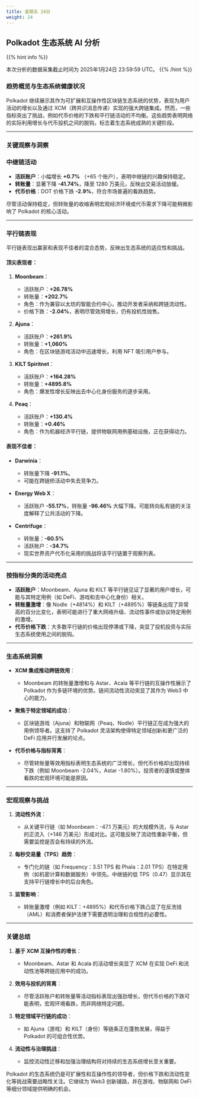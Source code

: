 ```yaml
---
title: 星期五 24日
weight: 24
---
```


## **Polkadot 生态系统 AI 分析**
{{% hint info %}}

本次分析的数据采集截止时间为 2025年1月24日 23:59:59 UTC。
{{% /hint %}}

### 趋势概览与生态系统健康状况
Polkadot 继续展示其作为可扩展和互操作性区块链生态系统的优势，表现为用户活动的增长以及通过 XCM（跨共识消息传递）实现的强大跨链集成。然而，一些指标突出了挑战，例如代币价格的下跌和平行链活动的不均衡。这些趋势表明网络的实际利用增长与代币投机之间的脱钩，标志着生态系统成熟的关键阶段。

---

### 关键观察与洞察

### **中继链活动**
- **活跃账户**：小幅增长 **+0.7%** （+65 个账户），表明中继链的兴趣保持稳定。
- **转账量**：显著下降 **-41.74%**，降至 1280 万美元，反映出交易活动放缓。
- **代币价格**：DOT 价格下跌 **-2.9%**，符合市场普遍的看跌趋势。

尽管活动保持稳定，但转账量的收缩表明宏观经济环境或代币需求下降可能稍微影响了 Polkadot 的核心活动。

---

### **平行链表现**
平行链表现出赢家和表现不佳者的混合态势，反映出生态系统的适应性和挑战。

#### **顶尖表现者**：
1. **Moonbeam**：
   - 活跃账户：**+26.78%**
   - 转账量：**+202.7%**
   - 角色：作为兼容以太坊的智能合约中心，推动开发者采纳和跨链流动性。
   - 价格下跌：**-2.04%**，表明尽管效用增长，仍有投机性抛售。

2. **Ajuna**：
   - 活跃账户：**+261.9%**
   - 转账量：**+1,060%**
   - 角色：在区块链游戏活动中迅速增长，利用 NFT 吸引用户参与。

3. **KILT Spiritnet**：
   - 活跃账户：**+164.28%**
   - 转账量：**+4895.8%**
   - 角色：爆发性增长反映出去中心化身份服务的逐步采用。

4. **Peaq**：
   - 活跃账户：**+130.4%**
   - 转账量：**+0.46%**
   - 角色：作为机器经济平行链，提供物联网用例基础设施，正在获得动力。

#### **表现不佳者**：
- **Darwinia**：
  - 转账量下降 **-91.1%**。
  - 可能在跨链桥活动中失去竞争力。

- **Energy Web X**：
  - 活跃账户 **-55.17%**，转账量 **-96.46%** 大幅下降。可能转向私有链的关注度解释了公共活动的下降。

- **Centrifuge**：
  - 转账量：**-60.5%**
  - 活跃账户：**-34.7%**
  - 现实世界资产代币化采用的挑战将该平行链置于观察列表。

---

### **按指标分类的活动亮点**
- **活跃账户**：Moonbeam、Ajuna 和 KILT 等平行链见证了显著的用户增长，可能与其特定用例（如 DeFi、游戏和去中心化身份）相关。
- **转账量激增**：像 Nodle（+4814%）和 KILT（+4895%）等链条出现了异常高的百分比变化，表明可能进行了重大网络升级、流动性事件或协议特定用例的激增。
- **代币价格下跌**：大多数平行链的价格出现停滞或下降，突显了投机投资与实际生态系统使用之间的脱钩。

---

### **生态系统洞察**
- **XCM 集成推动跨链效用**：
  - Moonbeam 的转账量激增和与 Astar、Acala 等平行链的互操作性展示了 Polkadot 作为多链环境的优势。链间流动性流动突显了其作为 Web3 中心的能力。

- **聚焦于特定领域的成功**：
  - 区块链游戏（Ajuna）和物联网（Peaq、Nodle）平行链正在成为强大的用例领导者。这支持了 Polkadot 灵活架构使得特定领域创新和更广泛的 DeFi 应用并行发展的论点。

- **代币价格与指标背离**：
  - 尽管转账量等效用指标表明生态系统的广泛增长，但代币价格却出现持续下跌（例如 Moonbeam -2.04%，Astar -1.80%）。投资者的谨慎或整体看跌的宏观环境可能是原因。

---

### **宏观观察与挑战**
1. **流动性外流**：
   - 从关键平行链（如 Moonbeam：-47.1 万美元）的大规模外流，与 Astar 的正流入（+146 万美元）形成对比。这可能反映了流动性重新平衡，但需要监控是否会有持续的外流。

2. **每秒交易量（TPS）趋势**：
   - 专门化的链（如 Frequency：3.51 TPS 和 Phala：2.01 TPS）在特定用例（如机密计算和数据服务）中领先。中继链的低 TPS（0.47）显示其在支持平行链增长中的后台角色。

3. **监管影响**：
   - 转账量激增（例如 KILT：+4895%）和代币价格下跌凸显了在反洗钱（AML）和消费者保护法律下需要透明治理和合规性的必要性。

---

### **关键总结**
1. **基于 XCM 互操作性的增长**：
   - Moonbeam、Astar 和 Acala 的活动增长突显了 XCM 在实现 DeFi 和流动性池等跨链应用中的成功。

2. **效用与投机的背离**：
   - 尽管活跃账户和转账量等活动指标表现出强劲增长，但代币价格的下跌可能表明，宏观环境看跌，而非网络特定问题。

3. **特定领域平行链的成功**：
   - 如 Ajuna（游戏）和 KILT（身份）等链条正在蓬勃发展，得益于 Polkadot 的可组合性优势。

4. **流动性与治理挑战**：
   - 监控流动性迁移和加强治理结构将对持续的生态系统增长至关重要。

Polkadot 的生态系统仍是可扩展性和互操作性的领导者，但价格下跌和流动性变化等挑战需要战略性关注。它继续为 Web3 创新铺路，并在游戏、物联网和 DeFi 等细分领域提供明确的机会。
